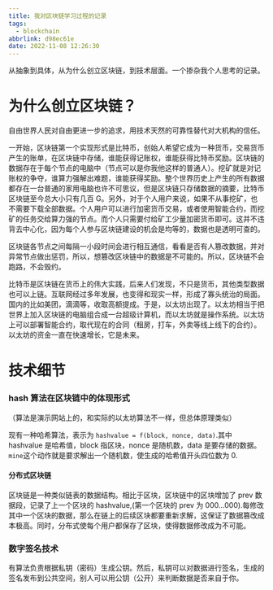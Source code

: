 ```yaml
---
title: 我对区块链学习过程的记录
tags:
  - blockchain
abbrlink: d98ec61e
date: 2022-11-08 12:26:30
---
```


从抽象到具体，从为什么创立区块链，到技术层面。一个掺杂我个人思考的记录。

<!-- more -->

# 为什么创立区块链？

自由世界人民对自由更进一步的追求，用技术天然的可靠性替代对大机构的信任。

一开始，区块链第一个实现形式是比特币，创始人希望它成为一种货币，交易货币产生的账单，在区块链中存储，谁能获得记账权，谁能获得比特币奖励。区块链的数据存在于每个节点的电脑中（节点可以是你我他这样的普通人）。挖矿就是对记账权的争夺，谁算力强解出难题，谁能获得奖励。整个世界历史上产生的所有数据都存在一台普通的家用电脑也许不可思议，但是区块链只存储数据的摘要，比特币区块链至今总大小只有几百 G。另外，对于个人用户来说，如果不从事挖矿，也不需要下载全部数据。个人用户可以进行加密货币交易，或者使用智能合约，而挖矿的任务交给算力强的节点。而个人只需要付给矿工少量加密货币即可。这并不违背去中心化，因为每个人参与区块链建设的机会是均等的，数据也是透明可查的。

区块链各节点之间每隔一小段时间会进行相互通信，看看是否有人篡改数据，并对异常节点做出惩罚，所以，想篡改区块链中的数据是不可能的。所以，区块链不会跑路，不会毁约。

比特币是区块链在货币上的伟大实践，后来人们发现，不只是货币，其他类型数据也可以上链。互联网经过多年发展，也变得和现实一样，形成了寡头统治的局面。国内的比如美团，滴滴等，收取高额提成。于是，以太坊出现了。以太坊相当于把世界上加入区块链的电脑组合成一台超级计算机，而以太坊就是操作系统。以太坊上可以部署智能合约，取代现在的合同（租房，打车，外卖等线上线下的合约）。以太坊的资金一直在快速增长，它是未来。

# 技术细节

### hash 算法在区块链中的体现形式

（算法是演示网站上的，和实际的以太坊算法不一样，但总体原理类似）

现有一种哈希算法，表示为 `hashvalue = f(block, nonce, data)`.其中 hashvalue 是哈希值，block 指区块，nonce 是随机数，data 是要存储的数据。`mine`这个动作就是要求解出一个随机数，使生成的哈希值开头四位数为 0.

#### 分布式区块链

区块链是一种类似链表的数据结构。相比于区块，区块链中的区块增加了 prev 数据段，记录了上一个区块的 hashvalue,(第一个区块的 prev 为 000...000).每修改其中一个区块的数据，那么在链上的后续区块都要重新求解，这保证了数据篡改成本极高。同时，分布式使每个用户都保存了区块，使得数据修改成为不可能。

### 数字签名技术

有算法负责根据私钥（密码）生成公钥。然后，私钥可以对数据进行签名，生成的签名发布到公共空间，别人可以用公钥（公开）来判断数据是否来自于你。
